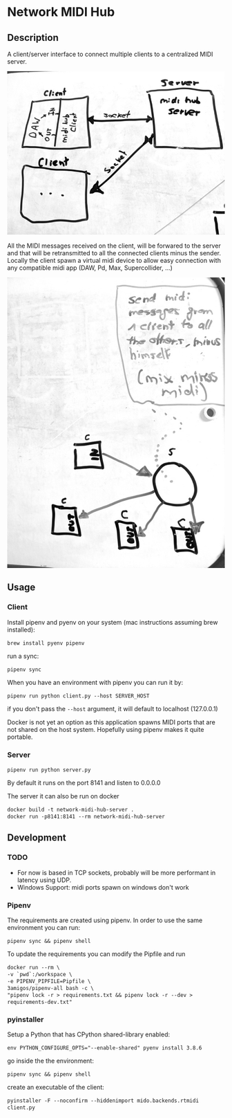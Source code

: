 # Network MIDI Hub

## Description
A client/server interface to connect multiple clients to a centralized MIDI server. 

![Midi Hub Diagram 1](midi-hub-diagram.jpg)

All the MIDI messages received on the client, will be forwared to the server and that will be retransmitted to all the connected clients minus the sender. Locally the client spawn a virtual midi device to allow easy connection with any compatible midi app (DAW, Pd, Max, Supercollider, ...)

![Midi Hub Diagram 2](midi-hub-diagram-2.jpg)

## Usage

### Client

Install pipenv and pyenv on your system (mac instructions assuming brew installed):

```
brew install pyenv pipenv
```

run a sync:

```
pipenv sync
```

When you have an environment with pipenv you can run it by:

```
pipenv run python client.py --host SERVER_HOST
```

if you don't pass the `--host` argument, it will default to localhost (127.0.0.1)

Docker is not yet an option as this application spawns MIDI ports that are not shared on the host system. Hopefully using pipenv makes it quite portable.

### Server

```
pipenv run python server.py
```

By default it runs on the port 8141 and listen to 0.0.0.0

The server it can also be run on docker

```
docker build -t network-midi-hub-server .
docker run -p8141:8141 --rm network-midi-hub-server

```

## Development

### TODO

- For now is based in TCP sockets, probably will be more performant in latency using UDP.
- Windows Support: midi ports spawn on windows don't work

### Pipenv

The requirements are created using pipenv. In order to use the same environment you can run:

```
pipenv sync && pipenv shell
```

To update the requirements you can modify the Pipfile and run

```
docker run --rm \
-v `pwd`:/workspace \
-e PIPENV_PIPFILE=Pipfile \
3amigos/pipenv-all bash -c \
"pipenv lock -r > requirements.txt && pipenv lock -r --dev > requirements-dev.txt"
```

### pyinstaller

Setup a Python that has CPython shared-library enabled:

```
env PYTHON_CONFIGURE_OPTS="--enable-shared" pyenv install 3.8.6
```

go inside the the environment:
```
pipenv sync && pipenv shell
```

create an executable of the client:
```
pyinstaller -F --noconfirm --hiddenimport mido.backends.rtmidi client.py
```
